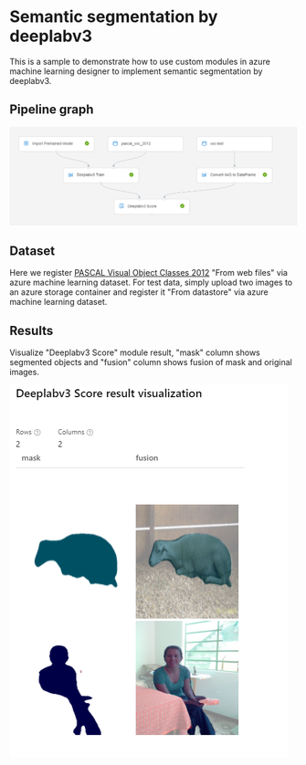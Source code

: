 Semantic segmentation by deeplabv3
=========================================
This is a sample to demonstrate how to use custom modules in azure machine learning designer to implement semantic segmentation by deeplabv3.

Pipeline graph
-----------------------------
![Pipeline graph](./semantic_seg_deeplabv3_pipeline.png)

Dataset
-----------------------------
Here we register [PASCAL Visual Object Classes 2012](http://host.robots.ox.ac.uk/pascal/VOC/voc2012/VOCtrainval_11-May-2012.tar) "From web files"  via azure machine learning dataset. For test data, simply upload two images to an azure storage container and register it "From datastore" via azure machine learning dataset.

Results
-----------------------------
Visualize  "Deeplabv3 Score" module result, "mask" column shows segmented objects and "fusion" column shows fusion of mask and original images.

![Visualize](./deeplabv3_score_result_visualization.png)